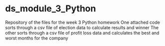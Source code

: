 # ds_module_3_Python
Repository of the files for the week 3 Python homework
One attached code sorts through a csv file of election data to calculate results and winner
The other sorts through a csv file of profit loss data and calculates the best and worst months for the company
